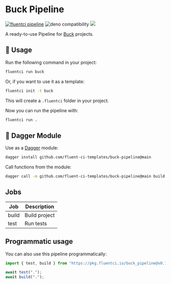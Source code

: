 # Buck Pipeline

[![fluentci pipeline](https://img.shields.io/badge/dynamic/json?label=pkg.fluentci.io&labelColor=%23000&color=%23460cf1&url=https%3A%2F%2Fapi.fluentci.io%2Fv1%2Fpipeline%2Fbuck_pipeline&query=%24.version)](https://pkg.fluentci.io/buck_pipeline)
![deno compatibility](https://shield.deno.dev/deno/^1.34)
[![](https://img.shields.io/codecov/c/gh/fluent-ci-templates/buck-pipeline)](https://codecov.io/gh/fluent-ci-templates/buck-pipeline)

A ready-to-use Pipeline for [Buck](https://buck2.build/) projects.

## 🚀 Usage

Run the following command in your project:

```bash
fluentci run buck
```

Or, if you want to use it as a template:

```bash
fluentci init -t buck
```

This will create a `.fluentci` folder in your project.

Now you can run the pipeline with:

```bash
fluentci run .
```

## 🧩 Dagger Module

Use as a [Dagger](https://dagger.io) module:

```bash
dagger install github.com/fluent-ci-templates/buck-pipeline@main
```

Call functions from the module:

```bash
dagger call -m github.com/fluent-ci-templates/buck-pipeline@main build --src .
```

## Jobs

| Job       | Description   |
| --------- | ------------- |
| build     | Build project |
| test      | Run tests     |

## Programmatic usage

You can also use this pipeline programmatically:

```ts
import { test, build } from "https://pkg.fluentci.io/buck_pipeline@v0.1.4/mod.ts";

await test(".");
await build(".");
```

